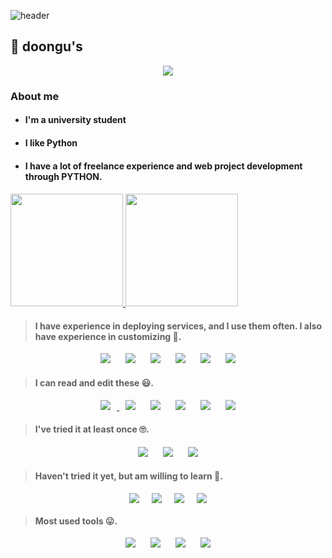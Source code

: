 
![header](https://capsule-render.vercel.app/api?type=Cylinder&color=5FC397&height=20&text=Become%20a%20Backend%20engineer&fontColor=ffffff&fontSize=45)


<h2>👋 doongu's</h2>
<p align="center"><a href="https://doongu.tistory.com/category/Home"><img src="http://img.shields.io/badge/Blog-655ced?style=for-the-badge&color=5FC397" style="height : auto; margin-left : 10px; margin-right : 10px;"/></a></p>

 

<h3>About me</h3>

- <h4>I'm a university student<h4>

- <h4>I like Python<h4>

- <h4>I have a lot of freelance experience and web project development through PYTHON.<h4>
 

<p>
    <a href="https://github.com/anuraghazra/github-readme-stats">
    <img height="180px" src="https://github-readme-stats.vercel.app/api?username=doongu&show_icons=true&theme=vue&bg_color=FFFFFF,FFFFFF,FFFFFF,FFFFFF,FFFFFF,FFFFFF,ccf7c9,ccf7c9,ccf7c9,ccf7c9&icon_color=FFFFFF&border_color=39de94" />
</a>
    <a href="https://github.com/anuraghazra/convoychat">
  <img  height="180px" src="https://github-readme-stats.vercel.app/api/top-langs/?username=doongu&layout=compact&title_color=4ABB88&border_color=39de94" />
        <a href="https://github.com/anuraghazra/convoychat">
    </a></p>
 
 

> <h4>I have experience in deploying services, and I use them often. I also have experience in customizing 🥰.</h4>

<p align="center">
 <img src="https://img.shields.io/badge/Python-3776AB?style=for-the-badge&logo=python&logoColor=white" style="height : auto; margin-left : 10px; margin-right : 10px;"/>
<img src="https://img.shields.io/badge/Flask-000000?style=for-the-badge&logo=flask&logoColor=white" style="height : auto; margin-left : 10px; margin-right : 10px;"/>
<img src="https://img.shields.io/badge/MySQL-00000F?style=for-the-badge&logo=mysql&logoColor=white" style="height : auto; margin-left : 10px; margin-right : 10px;"/>
<img src="https://img.shields.io/badge/MariaDB-003545?style=for-the-badge&logo=mariadb&logoColor=white" style="height : auto; margin-left : 10px; margin-right : 10px;"/>
<img src="https://img.shields.io/badge/Apache-D22128?style=for-the-badge&logo=Apache&logoColor=white" style="height : auto; margin-left : 10px; margin-right : 10px;"/>
<img src="https://img.shields.io/badge/Amazon AWS-FF9900?style=for-the-badge&logo=amazonaws&logoColor=white" style="height : auto; margin-left : 10px; margin-right : 10px;"/></p>



> <h4>I can read and edit these 😃.</h4>

<p align="center"><a href="https://doongu.tistory.com/category/Home">
 <img src="https://img.shields.io/badge/JavaScript-323330?style=for-the-badge&logo=javascript&logoColor=F7DF1E" style="height : auto; margin-left : 10px; margin-right : 10px;"/>
<img src="https://img.shields.io/badge/C-00599C?style=for-the-badge&logo=c&logoColor=white" style="height : auto; margin-left : 10px; margin-right : 10px;"/></a>
<img src="https://img.shields.io/badge/C%2B%2B-00599C?style=for-the-badge&logo=c%2B%2B&logoColor=white" style="height : auto; margin-left : 10px; margin-right : 10px;"/>
<img src="https://img.shields.io/badge/Django-092E20?style=for-the-badge&logo=django&logoColor=green" style="height : auto; margin-left : 10px; margin-right : 10px;"/>
<img src="https://img.shields.io/badge/MongoDB-4EA94B?style=for-the-badge&logo=mongodb&logoColor=white" style="height : auto; margin-left : 10px; margin-right : 10px;"/>
<img src="https://img.shields.io/badge/Nginx-009639?style=for-the-badge&logo=nginx&logoColor=white" style="height : auto; margin-left : 10px; margin-right : 10px;"/></p>



> <h4>I've tried it at least once 🙄.</h4>

<p align="center"><img src="https://img.shields.io/badge/Java-ED8B00?style=for-the-badge&logo=java&logoColor=white" style="height : auto; margin-left : 10px; margin-right : 10px;"/>
<img src="https://img.shields.io/badge/Node.js-339933?style=for-the-badge&logo=nodedotjs&logoColor=white" style="height : auto; margin-left : 10px; margin-right : 10px;"/>
<img src="	https://img.shields.io/badge/Docker-2CA5E0?style=for-the-badge&logo=docker&logoColor=white" style="height : auto; margin-left : 10px; margin-right : 10px;"/>
</p>



> <h4>Haven't tried it yet, but am willing to learn 🤔.</h4>
 
 
<p align="center"><img src="https://img.shields.io/badge/fastapi-109989?style=for-the-badge&logo=FASTAPI&logoColor=white" style="height : auto; margin-left : 10px; margin-right : 10px;"/><img src="https://img.shields.io/badge/Spring-6DB33F?style=for-the-badge&logo=spring&logoColor=white" style="height : auto; margin-left : 10px; margin-right : 10px;"/><img src="https://img.shields.io/badge/redis-CC0000.svg?&style=for-the-badge&logo=redis&logoColor=white" style="height : auto; margin-left : 10px; margin-right : 10px;"/><img src="https://img.shields.io/badge/GraphQl-E10098?style=for-the-badge&logo=graphql&logoColor=white" style="height : auto; margin-left : 10px; margin-right : 10px;"/></p>


> <h4> Most used tools 😛. </h4>

<p align="center"><img src="https://img.shields.io/badge/Visual_Studio_Code-0078D4?style=for-the-badge&logo=visual%20studio%20code&logoColor=white" style="height : auto; margin-left : 10px; margin-right : 10px;"/>
<img src="https://img.shields.io/badge/Colab-F9AB00?style=for-the-badge&logo=googlecolab&color=525252" style="height : auto; margin-left : 10px; margin-right : 10px;"/>
<img src="	https://img.shields.io/badge/Notion-000000?style=for-the-badge&logo=notion&logoColor=white" style="height : auto; margin-left : 10px; margin-right : 10px;"/>
<img src="		https://img.shields.io/badge/Postman-FF6C37?style=for-the-badge&logo=Postman&logoColor=white" style="height : auto; margin-left : 10px; margin-right : 10px;"/></p>


